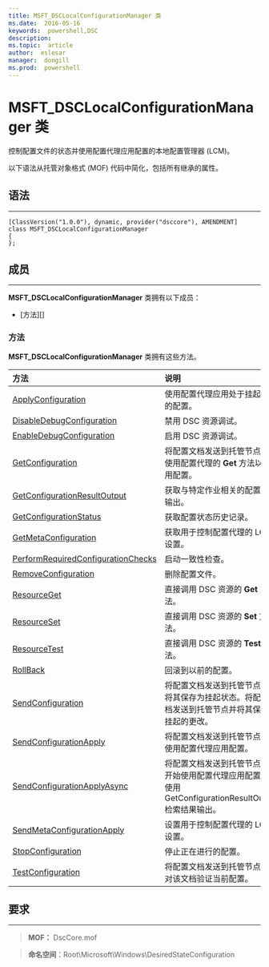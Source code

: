 ```yaml
---
title: MSFT_DSCLocalConfigurationManager 类 
ms.date:  2016-05-16
keywords:  powershell,DSC
description:  
ms.topic:  article
author:  eslesar
manager:  dongill
ms.prod:  powershell
---
```


# MSFT_DSCLocalConfigurationManager 类

控制配置文件的状态并使用配置代理应用配置的本地配置管理器 (LCM)。

以下语法从托管对象格式 (MOF) 代码中简化，包括所有继承的属性。

## 语法
------

``` syntax
[ClassVersion("1.0.0"), dynamic, provider("dsccore"), AMENDMENT]
class MSFT_DSCLocalConfigurationManager
{
};
```

## 成员
-------

**MSFT_DSCLocalConfigurationManager** 类拥有以下成员：

-   [方法][]

### 方法

**MSFT_DSCLocalConfigurationManager** 类拥有这些方法。

|方法 |说明 |
|:--- |:---|
| [ApplyConfiguration](msft-dsclocalconfigurationmanager-applyconfiguration.md)| 使用配置代理应用处于挂起状态的配置。| 
| [DisableDebugConfiguration](msft-dsclocalconfigurationmanager-disabledebugconfiguration.md)| 禁用 DSC 资源调试。| 
| [EnableDebugConfiguration](msft-dsclocalconfigurationmanager-enabledebugconfiguration.md)| 启用 DSC 资源调试。| 
| [GetConfiguration](msft-dsclocalconfigurationmanager-getconfiguration.md)| 将配置文档发送到托管节点，并使用配置代理的 **Get** 方法以应用配置。| 
| [GetConfigurationResultOutput](msft-dsclocalconfigurationmanager-getconfigurationresultoutput.md)| 获取与特定作业相关的配置代理输出。| 
| [GetConfigurationStatus](msft-dsclocalconfigurationmanager-getconfigurationstatus.md)| 获取配置状态历史记录。| 
| [GetMetaConfiguration](msft-dsclocalconfigurationmanager-getmetaconfiguration.md)| 获取用于控制配置代理的 LCM 设置。| 
| [PerformRequiredConfigurationChecks](msft-dsclocalconfigurationmanager-performrequiredconfigurationchecks.md)| 启动一致性检查。| 
| [RemoveConfiguration](msft-dsclocalconfigurationmanager-removeconfiguration.md)| 删除配置文件。| 
| [ResourceGet](msft-dsclocalconfigurationmanager-resourceget.md)| 直接调用 DSC 资源的 **Get** 方法。| 
| [ResourceSet](msft-dsclocalconfigurationmanager-resourceset.md)| 直接调用 DSC 资源的 **Set** 方法。| 
| [ResourceTest](msft-dsclocalconfigurationmanager-resourcetest.md)| 直接调用 DSC 资源的 **Test** 方法。| 
| [RollBack](msft-dsclocalconfigurationmanager-rollback.md)| 回滚到以前的配置。| 
| [SendConfiguration](msft-dsclocalconfigurationmanager-sendconfiguration.md)| 将配置文档发送到托管节点，并将其保存为挂起状态。将配置文档发送到托管节点并将其保存为挂起的更改。| 
| [SendConfigurationApply](msft-dsclocalconfigurationmanager-sendconfigurationapply.md)| 将配置文档发送到托管节点，并使用配置代理应用配置。| 
| [SendConfigurationApplyAsync](msft-dsclocalconfigurationmanager-sendconfigurationapplyasync.md)| 将配置文档发送到托管节点，并开始使用配置代理应用配置。 使用 GetConfigurationResultOutput 检索结果输出。| 
| [SendMetaConfigurationApply](msft-dsclocalconfigurationmanager-sendmetaconfigurationapply.md)| 设置用于控制配置代理的 LCM 设置。| 
| [StopConfiguration](msft-dsclocalconfigurationmanager-stopconfiguration.md)| 停止正在进行的配置。| 
| [TestConfiguration](msft-dsclocalconfigurationmanager-testconfiguration.md)| 将配置文档发送到托管节点并针对该文档验证当前配置。| 



 

## 要求
------------
>**MOF：** DscCore.mof

>**命名空间**：Root\Microsoft\Windows\DesiredStateConfiguration



 

 





<!--HONumber=May16_HO3-->


